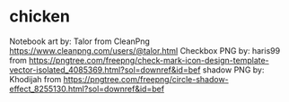 # chicken
Notebook art by: Talor from CleanPng https://www.cleanpng.com/users/@talor.html
Checkbox PNG by: haris99 from https://pngtree.com/freepng/check-mark-icon-design-template-vector-isolated_4085369.html?sol=downref&id=bef
shadow PNG by: Khodijah from https://pngtree.com/freepng/circle-shadow-effect_8255130.html?sol=downref&id=bef
